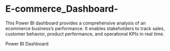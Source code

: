 # E-commerce_Dashboard-
This Power BI dashboard provides a comprehensive analysis of an ecommerce business’s performance. It enables stakeholders to track sales, customer behavior, product performance, and operational KPIs in real time.

Power BI Dashboard
